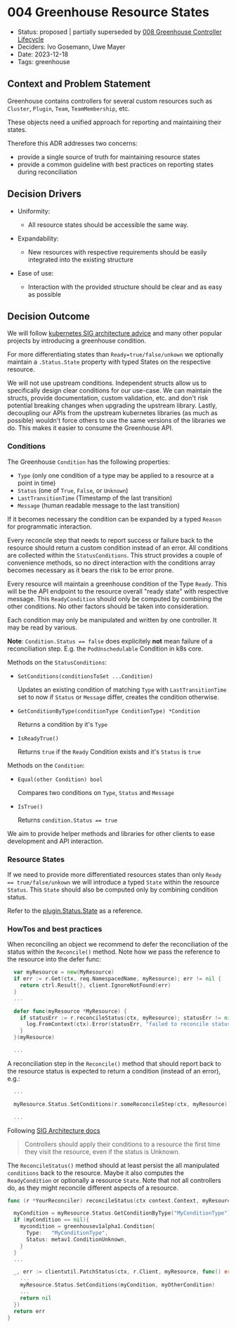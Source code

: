 # 004 Greenhouse Resource States

- Status: proposed | partially superseded by [008 Greenhouse Controller Lifecycle](008-greenhouse-controller-lifecycle.md)
- Deciders: Ivo Gosemann, Uwe Mayer
- Date: 2023-12-18
- Tags: greenhouse

## Context and Problem Statement

Greenhouse contains controllers for several custom resources such as `Cluster`, `Plugin`, `Team`, `TeamMembership`, etc.

These objects need a unified approach for reporting and maintaining their states.

Therefore this ADR addresses two concerns:

- provide a single source of truth for maintaining resource states
- provide a common guideline with best practices on reporting states during reconciliation

## Decision Drivers

- Uniformity:

    * All resource states should be accessible the same way.

- Expandability:

    * New resources with respective requirements should be easily integrated into the existing structure

- Ease of use:

    * Interaction with the provided structure should be clear and as easy as possible

## Decision Outcome

We will
follow [kubernetes SIG architecture advice](https://github.com/kubernetes/community/blob/master/contributors/devel/sig-architecture/api-conventions.md#typical-status-properties)
and many other popular projects by introducing a greenhouse condition.

For more differentiating states than `Ready=true/false/unkown` we optionally maintain a `.Status.State` property with
typed States on the respective resource.

We will not use upstream conditions. Independent structs allow us to specifically design clear conditions for our
use-case.
We can maintain the structs, provide documentation, custom validation, etc. and don't risk potential breaking changes
when upgrading the upstream library.
Lastly, decoupling our APIs from the upstream kubernetes libraries (as much as possible) wouldn't force others to use
the same versions of the libraries we do. This makes it easier to consume the Greenhouse API.

### Conditions

The Greenhouse `Condition` has the following properties:

- `Type` (only one condition of a type may be applied to a resource at a point in time)
- `Status` (one of `True`, `False`, or `Unknown`)
- `LastTransitionTime` (Timestamp of the last transition)
- `Message` (human readable message to the last transition)

If it becomes necessary the condition can be expanded by a typed `Reason` for programmatic interaction.

Every reconcile step that needs to report success or failure back to the resource should return a custom condition
instead of an error. All conditions are collected within the `StatusConditions`.
This struct provides a couple of convenience methods, so no direct interaction with the conditions array becomes
necessary as it bears the risk to be error prone.

Every resource will maintain a greenhouse condition of the Type `Ready`. This will be the API endpoint to the resource
overall "ready state" with respective message.
This `ReadyCondition` should only be computed by combining the other conditions. No other factors should be taken into
consideration.

Each condition may only be manipulated and written by one controller. It may be read by various.

**Note**: `Condition.Status == false` does explicitely **not** mean failure of a reconciliation step. E.g.
the `PodUnschedulable` Condition in k8s core.

Methods on the `StatusConditions`:

- `SetConditions(conditionsToSet ...Condition)`

  Updates an existing condition of matching `Type` with `LastTransitionTime` set to now if `Status` or `Message` differ,
  creates the condition otherwise.

- `GetConditionByType(conditionType ConditionType) *Condition`

  Returns a condition by it's `Type`

- `IsReadyTrue()`

  Returns `true` if the `Ready` Condition exists and it's `Status` is `true`

Methods on the `Condition`:

- `Equal(other Condition) bool`

  Compares two conditions on `Type`, `Status` and `Message`

- `IsTrue()`

  Returns `condition.Status == true`

We aim to provide helper methods and libraries for other clients to ease development and API interaction.

### Resource States

If we need to provide more differentiated resources states than only `Ready == true/false/unkown` we will introduce a
typed `State` within the resource `Status`. This `State` should also be computed only by combining condition status.

Refer to the [plugin.Status.State](./../../pkg/apis/greenhouse/v1alpha1/pluginconfig_types.go#64) as a reference.

### HowTos and best practices

When reconciling an object we recommend to defer the reconciliation of the status within the `Reconcile()` method. Note
how we pass the reference to the resource into the defer func:

```go
  var myResource = new(MyResource)
  if err := r.Get(ctx, req.NamespacedName, myResource); err != nil {
    return ctrl.Result{}, client.IgnoreNotFound(err)
  }
  ...

  defer func(myResource *MyResource) {
    if statusErr := r.reconcileStatus(ctx, myResource); statusErr != nil {
      log.FromContext(ctx).Error(statusErr, "failed to reconcile status")
    }
  }(myResource)

  ...
```

A reconciliation step in the `Reconcile()` method that should report back to the resource status is expected to return a
condition (instead of an error), e.g.:

```go
  ...

  myResource.Status.SetConditions(r.someReconcileStep(ctx, myResource))

  ...
```

Following [SIG Architecture docs](https://github.com/kubernetes/community/blob/master/contributors/devel/sig-architecture/api-conventions.md#typical-status-properties)

> Controllers should apply their conditions to a resource the first time they visit the resource, even if the status is
> Unknown.

The `ReconcileStatus()` method should at least persist the all manipulated `conditions` back to the resource. 
Maybe it also computes the `ReadyCondition` or optionally a resource `State`. 
Note that not all controllers do, as they might reconcile different aspects of a resource.

```go
func (r *YourReconciler) reconcileStatus(ctx context.Context, myResource *MyResource) error {

  myCondition = myResource.Status.GetConditionByType("MyConditionType")
  if (myCondition == nil){
    mycondition = greenhousev1alpha1.Condition{
      Type:   "MyConditionType",
      Status: metav1.ConditionUnknown,
    }
  }
  ...

  _, err := clientutil.PatchStatus(ctx, r.Client, myResource, func() error {
    ...
    myResource.Status.SetConditions(myCondition, myOtherCondition)
    ...
    return nil
  })
  return err
}
```
